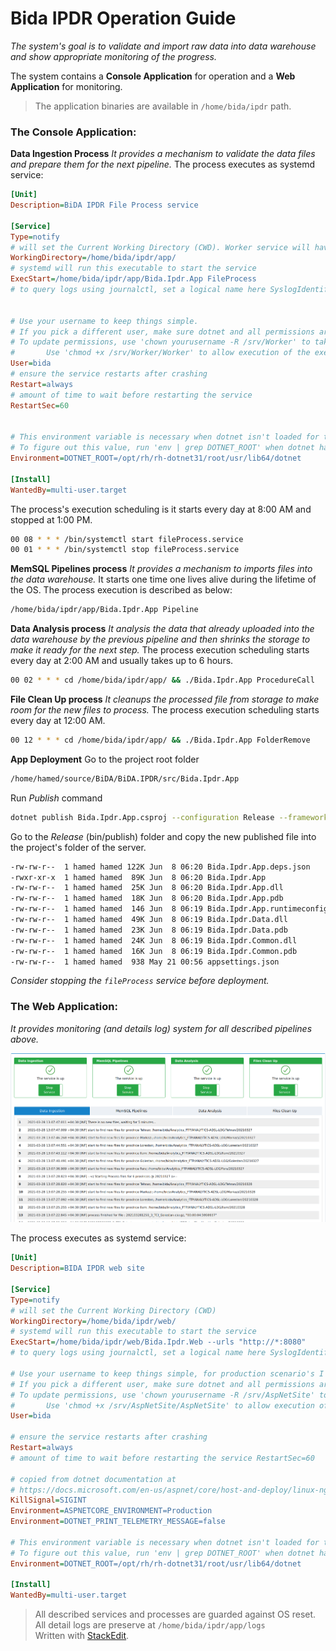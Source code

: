 # Bida IPDR Operation Guide 
*The system's goal is to validate and import raw data into data warehouse and show appropriate monitoring of the progress.*  

The system contains a **Console Application** for operation and a **Web Application** for monitoring.  

> The application binaries are available in `/home/bida/ipdr` path.

### The Console Application:

**Data Ingestion Process**
*It provides a mechanism to validate the data files and prepare them for the next pipeline.*
The process executes as systemd service:
```ini
[Unit]  
Description=BiDA IPDR File Process service  
  
[Service]  
Type=notify  
# will set the Current Working Directory (CWD). Worker service will have issues without this setting  
WorkingDirectory=/home/bida/ipdr/app/  
# systemd will run this executable to start the service  
ExecStart=/home/bida/ipdr/app/Bida.Ipdr.App FileProcess  
# to query logs using journalctl, set a logical name here SyslogIdentifier=fileProcess  
  
  
# Use your username to keep things simple.  
# If you pick a different user, make sure dotnet and all permissions are set correctly to run the app  
# To update permissions, use 'chown yourusername -R /srv/Worker' to take ownership of the folder and files,  
#       Use 'chmod +x /srv/Worker/Worker' to allow execution of the executable file  
User=bida   
# ensure the service restarts after crashing  
Restart=always  
# amount of time to wait before restarting the service  
RestartSec=60  
  
  
# This environment variable is necessary when dotnet isn't loaded for the specified user.  
# To figure out this value, run 'env | grep DOTNET_ROOT' when dotnet has been loaded into your shell.  
Environment=DOTNET_ROOT=/opt/rh/rh-dotnet31/root/usr/lib64/dotnet  
  
[Install]  
WantedBy=multi-user.target
```
The process's execution scheduling is it starts every day at 8:00 AM and stopped at 1:00 PM.
```bash
00 08 * * * /bin/systemctl start fileProcess.service
00 01 * * * /bin/systemctl stop fileProcess.service
 ```

**MemSQL Pipelines process**
*It provides a mechanism to imports files into the data warehouse.*
It starts one time one lives alive during the lifetime of the OS.
The process execution is described as below:
```bash
/home/bida/ipdr/app/Bida.Ipdr.App Pipeline
```
**Data Analysis process**
*It analysis the data that already uploaded into the data warehouse by the previous pipeline and then shrinks the storage to make it ready for the next step.*
The process execution scheduling starts every day at 2:00 AM and usually takes up to 6 hours.
```bash
00 02 * * * cd /home/bida/ipdr/app/ && ./Bida.Ipdr.App ProcedureCall
```
**File Clean Up process**
*It cleanups the processed file from storage to make room for the new files to process.*
The process execution scheduling starts every day at 12:00 AM.
```bash
00 12 * * * cd /home/bida/ipdr/app/ && ./Bida.Ipdr.App FolderRemove
```   
   
**App Deployment**
Go to the project root folder
```bash
/home/hamed/source/BiDA/BiDA.IPDR/src/Bida.Ipdr.App
```   
Run *Publish* command
```bash
dotnet publish Bida.Ipdr.App.csproj --configuration Release --framework netcoreapp3.1 --output bin/publish
```   
Go to the *Release* (bin/publish) folder and copy the new published file into the project's folder of the server.
```bash
-rw-rw-r--  1 hamed hamed 122K Jun  8 06:20 Bida.Ipdr.App.deps.json
-rwxr-xr-x  1 hamed hamed  89K Jun  8 06:20 Bida.Ipdr.App
-rw-rw-r--  1 hamed hamed  25K Jun  8 06:20 Bida.Ipdr.App.dll
-rw-rw-r--  1 hamed hamed  18K Jun  8 06:20 Bida.Ipdr.App.pdb
-rw-rw-r--  1 hamed hamed  146 Jun  8 06:19 Bida.Ipdr.App.runtimeconfig.json
-rw-rw-r--  1 hamed hamed  49K Jun  8 06:19 Bida.Ipdr.Data.dll
-rw-rw-r--  1 hamed hamed  23K Jun  8 06:19 Bida.Ipdr.Data.pdb
-rw-rw-r--  1 hamed hamed  24K Jun  8 06:19 Bida.Ipdr.Common.dll
-rw-rw-r--  1 hamed hamed  16K Jun  8 06:19 Bida.Ipdr.Common.pdb
-rw-rw-r--  1 hamed hamed  938 May 21 00:56 appsettings.json
```  
*Consider stopping the `fileProcess` service before deployment.*

### The Web Application:
*It provides monitoring (and details log) system for all described pipelines above.*

![IPDR Monitoring](https://github.com/SorenZ/Bida.IPDR/blob/main/Bida-IPDR.png?raw=true)

The process executes as systemd service:
```ini
[Unit]  
Description=BIDA IPDR web site  
  
[Service]  
Type=notify  
# will set the Current Working Directory (CWD)  
WorkingDirectory=/home/bida/ipdr/web/  
# systemd will run this executable to start the service  
ExecStart=/home/bida/ipdr/web/Bida.Ipdr.Web --urls "http://*:8080"  
# to query logs using journalctl, set a logical name here SyslogIdentifier=ipdrSite  
  
# Use your username to keep things simple, for production scenario's I recommend a dedicated user/group.  
# If you pick a different user, make sure dotnet and all permissions are set correctly to run the app.  
# To update permissions, use 'chown yourusername -R /srv/AspNetSite' to take ownership of the folder and files,  
#       Use 'chmod +x /srv/AspNetSite/AspNetSite' to allow execution of the executable file.  
User=bida  
  
# ensure the service restarts after crashing  
Restart=always  
# amount of time to wait before restarting the service RestartSec=60  
  
# copied from dotnet documentation at  
# https://docs.microsoft.com/en-us/aspnet/core/host-and-deploy/linux-nginx?view=aspnetcore-3.1#code-try-7  
KillSignal=SIGINT  
Environment=ASPNETCORE_ENVIRONMENT=Production  
Environment=DOTNET_PRINT_TELEMETRY_MESSAGE=false  
  
# This environment variable is necessary when dotnet isn't loaded for the specified user.  
# To figure out this value, run 'env | grep DOTNET_ROOT' when dotnet has been loaded into your shell.  
Environment=DOTNET_ROOT=/opt/rh/rh-dotnet31/root/usr/lib64/dotnet  
  
[Install]  
WantedBy=multi-user.target
```

> All described services and processes are guarded against OS reset.  
> All detail logs are preserve at `/home/bida/ipdr/app/logs`   
> Written with [StackEdit](https://stackedit.io/).  

